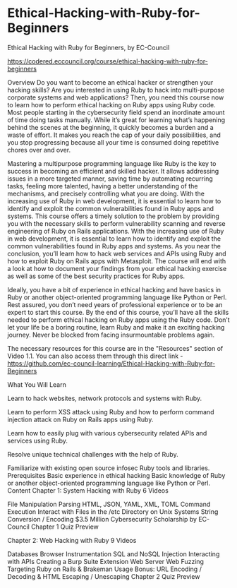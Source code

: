 # Ethical-Hacking-with-Ruby-for-Beginners
Ethical Hacking with Ruby for Beginners, by EC-Council


https://codered.eccouncil.org/course/ethical-hacking-with-ruby-for-beginners

Overview
Do you want to become an ethical hacker or strengthen your hacking skills? Are you interested in using Ruby to hack into multi-purpose corporate systems and web applications? Then, you need this course now to learn how to perform ethical hacking on Ruby apps using Ruby code. Most people starting in the cybersecurity field spend an inordinate amount of time doing tasks manually. While it’s great for learning what’s happening behind the scenes at the beginning, it quickly becomes a burden and a waste of effort. It makes you reach the cap of your daily possibilities, and you stop progressing because all your time is consumed doing repetitive chores over and over.

Mastering a multipurpose programming language like Ruby is the key to success in becoming an efficient and skilled hacker. It allows addressing issues in a more targeted manner, saving time by automating recurring tasks, feeling more talented, having a better understanding of the mechanisms, and precisely controlling what you are doing. With the increasing use of Ruby in web development, it is essential to learn how to identify and exploit the common vulnerabilities found in Ruby apps and systems. This course offers a timely solution to the problem by providing you with the necessary skills to perform vulnerability scanning and reverse engineering of Ruby on Rails applications. With the increasing use of Ruby in web development, it is essential to learn how to identify and exploit the common vulnerabilities found in Ruby apps and systems. As you near the conclusion, you’ll learn how to hack web services and APIs using Ruby and how to exploit Ruby on Rails apps with Metasploit. The course will end with a look at how to document your findings from your ethical hacking exercise as well as some of the best security practices for Ruby apps.

Ideally, you have a bit of experience in ethical hacking and have basics in Ruby or another object-oriented programming language like Python or Perl. Rest assured, you don’t need years of professional experience or to be an expert to start this course. By the end of this course, you’ll have all the skills needed to perform ethical hacking on Ruby apps using the Ruby code. Don’t let your life be a boring routine, learn Ruby and make it an exciting hacking journey. Never be blocked from facing insurmountable problems again.

The necessary resources for this course are in the "Resources" section of Video 1.1. You can also access them through this direct link - https://github.com/ec-council-learning/Ethical-Hacking-with-Ruby-for-Beginners


What You Will Learn

Learn to hack websites, network protocols and systems with Ruby.

Learn to perform XSS attack using Ruby and how to perform command injection attack on Ruby on Rails apps using Ruby.

Learn how to easily plug with various cybersecurity related APIs and services using Ruby.

Resolve unique technical challenges with the help of Ruby.

Familiarize with existing open source infosec Ruby tools and libraries.
Prerequisites
Basic experience in ethical hacking
Basic knowledge of Ruby or another object-oriented programming language like Python or Perl.
Content
Chapter 1: System Hacking with Ruby
6 Videos

File Manipulation
Parsing HTML, JSON, YAML, XML, TOML
Command Execution
Interact with Files in the /etc Directory on Unix Systems
String Conversion / Encoding
$3.5 Million Cybersecurity Scholarship by EC-Council
Chapter 1 Quiz
Preview

Chapter 2: Web Hacking with Ruby
9 Videos

Databases
Browser Instrumentation
SQL and NoSQL Injection
Interacting with APIs
Creating a Burp Suite Extension
Web Server
Web Fuzzing
Targeting Ruby on Rails & Brakeman Usage
Bonus: URL Encoding / Decoding & HTML Escaping / Unescaping
Chapter 2 Quiz
Preview

